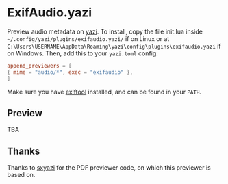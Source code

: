 # ExifAudio.yazi

Preview audio metadata on [yazi](https://github.com/sxyazi/yazi). To install, copy the file init.lua inside `~/.config/yazi/plugins/exifaudio.yazi/` if on Linux or at `C:\Users\USERNAME\AppData\Roaming\yazi\config\plugins\exifaudio.yazi` if on Windows. Then, add this to your `yazi.toml` config:

```toml
append_previewers = [
{ mime = "audio/*", exec = "exifaudio" },
]
```

Make sure you have [exiftool](https://exiftool.org/) installed, and can be found in your `PATH`.

## Preview

TBA

## Thanks
Thanks to [sxyazi](https://github.com/sxyazi) for the PDF previewer code, on which this previewer is based on.
